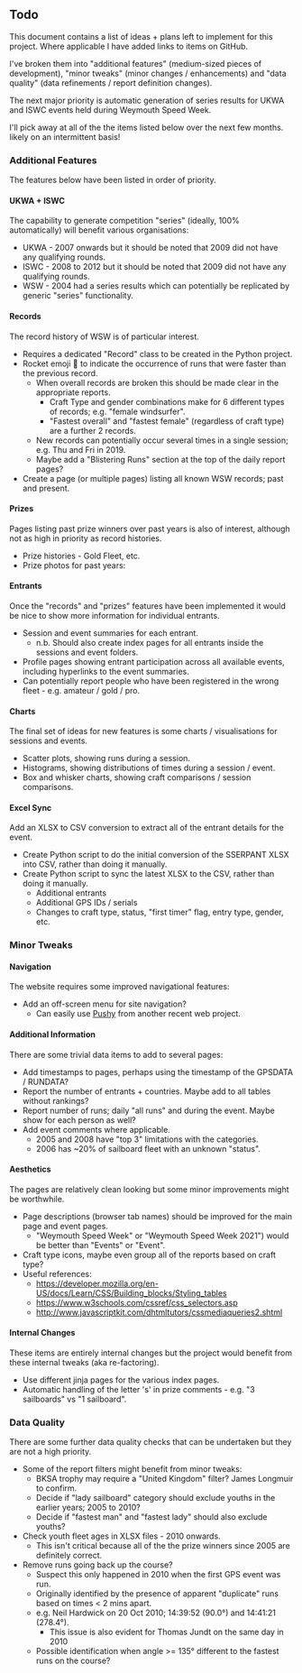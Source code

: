 ## Todo

This document contains a list of ideas + plans left to implement for this project. Where applicable I have added links to items on GitHub.

I've broken them into "additional features" (medium-sized pieces of development), "minor tweaks" (minor changes / enhancements) and "data quality" (data refinements / report definition changes).

The next major priority is automatic generation of series results for UKWA and ISWC events held during Weymouth Speed Week.

I'll pick away at all of the the items listed below over the next few months. likely on an intermittent basis!



### Additional Features

The features below have been listed in order of priority.

#### UKWA + ISWC

The capability to generate competition "series" (ideally, 100% automatically) will benefit various organisations:

- UKWA - 2007 onwards but it should be noted that 2009 did not have any qualifying rounds.
- ISWC - 2008 to 2012 but it should be noted that 2009 did not have any qualifying rounds.
- WSW - 2004 had a series results which can potentially be replicated by generic "series" functionality.

#### Records

The record history of WSW is of particular interest.

- Requires a dedicated "Record" class to be created in the Python project.
- Rocket emoji 🚀 to indicate the occurrence of runs that were faster than the previous record.
  - When overall records are broken this should be made clear in the appropriate reports.
    - Craft Type and gender combinations make for 6 different types of records; e.g. "female windsurfer".
    - "Fastest overall" and "fastest female" (regardless of craft type) are a further 2 records.
  - New records can potentially occur several times in a single session; e.g. Thu and Fri in 2019.
  - Maybe add a "Blistering Runs" section at the top of the daily report pages?
- Create a page (or multiple pages) listing all known WSW records; past and present.

#### Prizes

Pages listing past prize winners over past years is also of interest, although not as high in priority as record histories.

- Prize histories - Gold Fleet, etc.
- Prize photos for past years:

#### Entrants

Once the "records" and "prizes" features have been implemented it would be nice to show more information for individual entrants.

- Session and event summaries for each entrant.
  - n.b. Should also create index pages for all entrants inside the sessions and event folders.
- Profile pages showing entrant participation across all available events, including hyperlinks to the event summaries.
- Can potentially report people who have been registered in the wrong fleet - e.g. amateur / gold / pro.

#### Charts

The final set of ideas for new features is some charts / visualisations for sessions and events.

- Scatter plots, showing runs during a session.
- Histograms, showing distributions of times during a session / event.
- Box and whisker charts, showing craft comparisons / session comparisons.

#### Excel Sync

Add an XLSX to CSV conversion to extract all of the entrant details for the event.

- Create Python script to do the initial conversion of the SSERPANT XLSX into CSV, rather than doing it manually.
- Create Python script to sync the latest XLSX to the CSV, rather than doing it manually.
  - Additional entrants
  - Additional GPS IDs / serials
  - Changes to craft type, status, "first timer" flag, entry type, gender, etc.



### Minor Tweaks

#### Navigation

The website requires some improved navigational features:

- Add an off-screen menu for site navigation?
  - Can easily use [Pushy](https://chrisyee.ca/pushy/) from another recent web project.

#### Additional Information

There are some trivial data items to add to several pages:

- Add timestamps to pages, perhaps using the timestamp of the GPSDATA / RUNDATA?
- Report the number of entrants + countries. Maybe add to all tables without rankings?
- Report number of runs; daily "all runs" and during the event. Maybe show for each person as well?
- Add event comments where applicable.
  - 2005 and 2008 have "top 3" limitations with the categories.
  - 2006 has ~20% of sailboard fleet with an unknown "status".

#### Aesthetics

The pages are relatively clean looking but some minor improvements might be worthwhile.

- Page descriptions (browser tab names) should be improved for the main page and event pages.
  - "Weymouth Speed Week" or "Weymouth Speed Week 2021") would be better than "Events" or "Event".
- Craft type icons, maybe even group all of the reports based on craft type?
- Useful references:
  - https://developer.mozilla.org/en-US/docs/Learn/CSS/Building_blocks/Styling_tables
  - https://www.w3schools.com/cssref/css_selectors.asp
  - http://www.javascriptkit.com/dhtmltutors/cssmediaqueries2.shtml

#### Internal Changes

These items are entirely internal changes but the project would benefit from these internal tweaks (aka re-factoring).

- Use different jinja pages for the various index pages.
- Automatic handling of the letter 's' in prize comments - e.g. "3 sailboards" vs "1 sailboard".



### Data Quality

There are some further data quality checks that can be undertaken but they are not a high priority.

- Some of the report filters might benefit from minor tweaks:
  - BKSA trophy may require a "United Kingdom" filter? James Longmuir to confirm.
  - Decide if "lady sailboard" category should exclude youths in the earlier years; 2005 to 2010?
  - Decide if "fastest man" and "fastest lady" should also exclude youths?
- Check youth fleet ages in XLSX files - 2010 onwards.
  - This isn't critical because all of the the prize winners since 2005 are definitely correct.
- Remove runs going back up the course?
  - Suspect this only happened in 2010 when the first GPS event was run.
  - Originally identified by the presence of apparent "duplicate" runs based on times < 2 mins apart.
  - e.g. Neil Hardwick on 20 Oct 2010; 14:39:52 (90.0°) and 14:41:21 (278.4°).
    - This issue is also evident for Thomas Jundt on the same day in 2010
  - Possible identification when angle >= 135° different to the fastest runs on the course?
